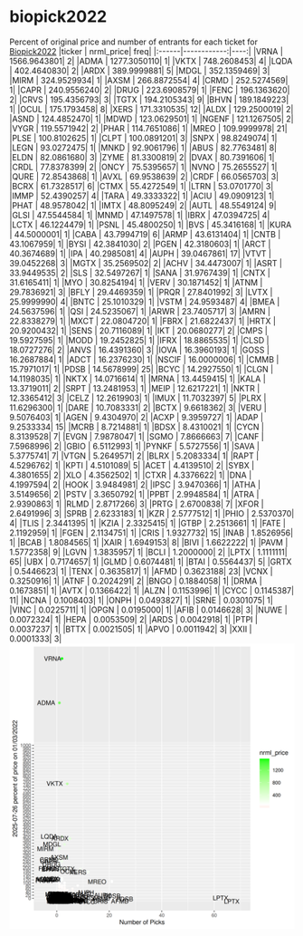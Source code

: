 # biopick2022
Percent of original price and number of entrants for each ticket for [Biopick2022](https://twitter.com/hashtag/Biopick2022)
|ticker |   nrml_price| freq|
|:------|------------:|----:|
|VRNA   | 1566.9643801|    2|
|ADMA   | 1277.3050110|    1|
|VKTX   |  748.2608453|    4|
|LQDA   |  402.4640830|    2|
|ARDX   |  389.9999881|    5|
|MDGL   |  352.1359469|    3|
|MIRM   |  324.9529934|    1|
|AXSM   |  266.8872554|    4|
|CRMD   |  252.5274569|    1|
|CAPR   |  240.9556240|    2|
|DRUG   |  223.6908579|    1|
|FENC   |  196.1363620|    2|
|CRVS   |  195.4356793|    3|
|TGTX   |  194.2105343|    9|
|BHVN   |  189.1849223|    1|
|OCUL   |  175.1793458|    8|
|XERS   |  171.3310535|   12|
|ALDX   |  129.2500019|    2|
|ASND   |  124.4852470|    1|
|MDWD   |  123.0629501|    1|
|NGENF  |  121.1267505|    2|
|VYGR   |  119.5571942|    2|
|PHAR   |  114.7651086|    1|
|MREO   |  109.9999978|   21|
|PLSE   |  100.8102625|    1|
|CLPT   |  100.0891201|    3|
|SNPX   |   98.8249074|    1|
|LEGN   |   93.0272475|    1|
|MNKD   |   92.9061796|    1|
|ABUS   |   82.7763481|    8|
|ELDN   |   82.0861680|    3|
|ZYME   |   81.3300819|    2|
|DVAX   |   80.7391606|    1|
|CRDL   |   77.8378399|    2|
|ONCY   |   75.5395657|    1|
|NVNO   |   75.2655527|    1|
|QURE   |   72.8543868|    1|
|AVXL   |   69.9538639|    2|
|CRDF   |   66.0565703|    3|
|BCRX   |   61.7328517|    6|
|CTMX   |   55.4272549|    1|
|LTRN   |   53.0701770|    3|
|IMMP   |   52.4390257|    4|
|TARA   |   49.3333322|    1|
|ACIU   |   49.0909123|    1|
|PHAT   |   48.9578042|    1|
|IMTX   |   48.8095249|    2|
|AUTL   |   48.5549124|    9|
|GLSI   |   47.5544584|    1|
|MNMD   |   47.1497578|    1|
|IBRX   |   47.0394725|    4|
|LCTX   |   46.1224479|    1|
|PSNL   |   45.4800250|    1|
|BVS    |   45.3416168|    1|
|KURA   |   44.5000001|    1|
|CABA   |   43.7994719|    6|
|ARMP   |   43.6131404|    1|
|CNTB   |   43.1067959|    1|
|BYSI   |   42.3841030|    2|
|PGEN   |   42.3180603|    1|
|ARCT   |   40.3674689|    1|
|IPA    |   40.2985081|    4|
|AUPH   |   39.0467861|   17|
|VTVT   |   39.0452268|    3|
|MGTX   |   35.2569502|    2|
|ACHV   |   34.4473007|    1|
|ASRT   |   33.9449535|    2|
|SLS    |   32.5497267|    1|
|SANA   |   31.9767439|    1|
|CNTX   |   31.6165411|    1|
|MYO    |   30.8254194|    1|
|VERV   |   30.1871452|    1|
|ATNM   |   29.7836921|    3|
|BFLY   |   29.4469359|    1|
|PRQR   |   27.8401992|    3|
|LVTX   |   25.9999990|    4|
|BNTC   |   25.1010329|    1|
|VSTM   |   24.9593487|    4|
|BMEA   |   24.5637596|    1|
|QSI    |   24.5235067|    1|
|ARWR   |   23.7405717|    3|
|AMRN   |   22.8338279|    1|
|MXCT   |   22.0804720|    1|
|FBRX   |   21.6822437|    1|
|HRTX   |   20.9200432|    1|
|SENS   |   20.7116089|    1|
|IKT    |   20.0680277|    2|
|CMPS   |   19.5927595|    1|
|MODD   |   19.2452825|    1|
|IFRX   |   18.8865535|    1|
|CLSD   |   18.0727276|    2|
|ANVS   |   16.4391360|    3|
|IOVA   |   16.3960193|    1|
|GOSS   |   16.2687884|    1|
|ADCT   |   16.2376230|    1|
|NSCIF  |   16.0000006|    1|
|CMMB   |   15.7971017|    1|
|PDSB   |   14.5678999|   25|
|BCYC   |   14.2927550|    1|
|CLGN   |   14.1198035|    1|
|NKTX   |   14.0716614|    1|
|MRNA   |   13.4459415|    1|
|KALA   |   13.3719011|    2|
|SRPT   |   13.2481953|    1|
|MEIP   |   12.6217221|    1|
|NKTR   |   12.3365412|    3|
|CELZ   |   12.2619903|    1|
|IMUX   |   11.7032397|    5|
|PLRX   |   11.6296300|    1|
|DARE   |   10.7083331|    2|
|BCTX   |    9.6618362|    3|
|VERU   |    9.5076403|    1|
|AGEN   |    9.4304970|    2|
|ACXP   |    9.3959727|    1|
|ADAP   |    9.2533334|   15|
|MCRB   |    8.7214881|    1|
|BDSX   |    8.4310021|    1|
|CYCN   |    8.3139528|    7|
|EVGN   |    7.9878047|    1|
|SGMO   |    7.8666663|    7|
|CANF   |    7.5968996|    2|
|GBIO   |    6.5112993|    1|
|PYNKF  |    5.5727556|    1|
|SAVA   |    5.3775741|    7|
|VTGN   |    5.2649571|    2|
|BLRX   |    5.2083334|    1|
|RAPT   |    4.5296762|    1|
|KPTI   |    4.5101089|    5|
|ACET   |    4.4139510|    2|
|SYBX   |    4.3801655|    2|
|XLO    |    4.3562502|    1|
|CTXR   |    4.3376622|    1|
|DNA    |    4.1997594|    2|
|HOOK   |    3.9484981|    2|
|IPSC   |    3.9470366|    1|
|ATHA   |    3.5149656|    2|
|PSTV   |    3.3650792|    1|
|PPBT   |    2.9948584|    1|
|ATRA   |    2.9390863|    1|
|RLMD   |    2.8717266|    3|
|PRTG   |    2.6700838|    7|
|XFOR   |    2.6491996|    3|
|SPRB   |    2.6233183|    1|
|KZR    |    2.5777512|    1|
|PHIO   |    2.5370370|    4|
|TLIS   |    2.3441395|    1|
|KZIA   |    2.3325415|    1|
|GTBP   |    2.2513661|    1|
|FATE   |    2.1192959|    1|
|FGEN   |    2.1134751|    1|
|CRIS   |    1.9327732|   15|
|INAB   |    1.8526956|    1|
|BCAB   |    1.8084565|    1|
|XAIR   |    1.6949153|    8|
|BIVI   |    1.6622222|    1|
|PAVM   |    1.5772358|    9|
|LGVN   |    1.3835957|    1|
|BCLI   |    1.2000000|    2|
|LPTX   |    1.1111111|   65|
|UBX    |    0.7174657|    1|
|GLMD   |    0.6074481|    1|
|BTAI   |    0.5564437|    5|
|GRTX   |    0.5446623|    1|
|TENX   |    0.3635817|    1|
|AFMD   |    0.3623188|   23|
|VCNX   |    0.3250916|    1|
|ATNF   |    0.2024291|    2|
|BNGO   |    0.1884058|    1|
|DRMA   |    0.1673851|    1|
|AVTX   |    0.1366422|    1|
|ALZN   |    0.1153996|    1|
|CYCC   |    0.1145387|   11|
|NCNA   |    0.1008403|    1|
|ONPH   |    0.0493827|    1|
|SRNE   |    0.0301075|    1|
|VINC   |    0.0225711|    1|
|OPGN   |    0.0195000|    1|
|AFIB   |    0.0146628|    3|
|NUWE   |    0.0072324|    1|
|HEPA   |    0.0053509|    2|
|ARDS   |    0.0042918|    1|
|PTPI   |    0.0037237|    1|
|BTTX   |    0.0021505|    1|
|APVO   |    0.0011942|    3|
|XXII   |    0.0001333|    3|
![retvspicks](biopicks.png?raw=true)
